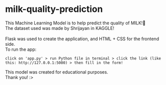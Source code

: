 # milk-quality-prediction
This Machine Learning Model is to help predict the quality of MILK!🥛<br />
    The dataset used was made by Shrijayan in KAGGLE!<br /><br />
    Flask was used to create the application, and HTML + CSS for the frontend side.<br />
    To run the app:<br />

    click on 'app.py' > run Python file in terminal > click the link (like this: http://127.0.0.1:5000) > then fill in the form!

This model was created for educational purposes.<br />
Thank you! :>
     
